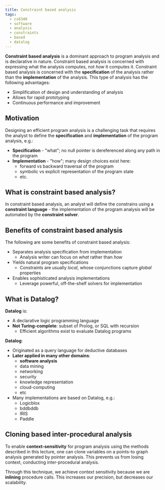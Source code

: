 ```yaml
---
title: Constraint based analysis
tags:
  - cs6340
  - software
  - analysis
  - constraints
  - based
  - datalog
---
```


**Constraint based analysis** is a dominant approach to program analysis and is declarative in
nature. Constraint based analysis is concerned with expressing what the analysis computes, not _how_
it computes it. Constraint based analysis is concerned with the **specification** of the analysis
rather than the **implementation** of the analysis. This type of analysis has the following
advantages:

- Simplification of design and understanding of analysis
- Allows for rapid prototyping
- Continuous performance and improvement

## Motivation

Designing an efficient program analysis is a challenging task that requires the analyst to define
the **specification** and **implementation** of the program analysis, e.g.:

- **Specification** - "what"; no null pointer is dereferenced along any path in the program
- **Implementation** - "how"; many design choices exist here:
  - forward vs backward traversal of the program
  - symbolic vs explicit representation of the program state
  - etc.

## What is constraint based analysis?

In constraint based analysis, an analyst will define the constrains using a **constraint
language** - the implementation of the program analysis will be automated by the **constraint
solver**.

## Benefits of constraint based analysis

The following are some benefits of constraint based analysis:

- Separates analysis specification from implementation
  - Analysis writer can focus on _what_ rather than _how_
- Yields natural program specifications
  - Constraints are usually _local_, whose conjunctions capture _global_ properties
- Enables sophisticated analysis implementations
  - Leverage powerful, off-the-shelf solvers for implementation

## What is Datalog?

**Datalog** is:

- A declarative logic programming language
- **Not Turing-complete**: subset of Prolog, or SQL with recursion
  - Efficient algorithms exist to evaluate Datalog programs

**Datalog**:

- Originated as a query language for deductive databases
- **Later applied in many other domains**:
  - **software analysis**
  - data mining
  - networking
  - security
  - knowledge representation
  - cloud-computing
  - etc
- Many implementations are based on Datalog, e.g.:
  - Logicblox
  - bddbddb
  - IRIS
  - Paddle

## Cloning based inter-procedural analysis

To enable **context-sensitivity** for program analysis using the methods described in this lecture,
one can clone variables on a points-to graph analysis generated by pointer analysis. This prevents
us from losing context, conducting inter-procedural analysis.

Through this technique, we achieve context sensitivity because we are **inlining** procedure calls.
This increases our precision, but decreases our scalability.
